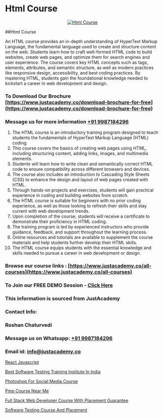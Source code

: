 # Html Course

<p align="center">
  <a href="https://justacademy.co/course-detail/html-training">
    <img src="https://justacademy.co/storage2/course_image/1676636567_course_image.webp" alt="Html Course">
  </a>
</p>
##Html Course

An HTML course provides an in-depth understanding of HyperText Markup Language, the fundamental language used to create and structure content on the web. Students learn how to craft well-formed HTML code to build websites, create web pages, and optimize them for search engines and user experience. The course covers key HTML concepts such as tags, elements, attributes, and semantic structure, as well as modern practices like responsive design, accessibility, and best coding practices. By mastering HTML, students gain the foundational knowledge needed to kickstart a career in web development and design.
### To Download Our Brochure [https://www.justacademy.co/download-brochure-for-free](https://www.justacademy.co/download-brochure-for-free)
### Message us for more information [+91 9987184296](https://api.whatsapp.com/send?phone=919987184296)
1) The HTML course is an introductory training program designed to teach students the fundamentals of HyperText Markup Language (HTML) coding.
2) This course covers the basics of creating web pages using HTML, including structuring content, adding links, images, and multimedia elements.
3) Students will learn how to write clean and semantically correct HTML code to ensure compatibility across different browsers and devices.
4) The course also includes an introduction to Cascading Style Sheets (CSS) to enhance the design and layout of web pages created with HTML.
5) Through hands-on projects and exercises, students will gain practical experience in coding and building websites from scratch.
6) The HTML course is suitable for beginners with no prior coding experience, as well as those looking to refresh their skills and stay current with web development trends.
7) Upon completion of the course, students will receive a certificate to demonstrate their proficiency in HTML coding.
8) The training program is led by experienced instructors who provide guidance, feedback, and support throughout the learning process.
9) Online resources and tutorials are available to supplement the course materials and help students further develop their HTML skills.
10) The HTML course equips students with the essential knowledge and skills needed to pursue a career in web development or design.

### Browse our course links : [https://www.justacademy.co/all-courses](https://www.justacademy.co/all-courses) 
### To Join our FREE DEMO Session - [Click Here](https://www.justacademy.co/register-for-course-demo)


### This information is sourced from JustAcademy
### Contact Info:
### Roshan Chaturvedi
### Message us on Whatsapp: [+91 9987184296](https://api.whatsapp.com/send?phone=919987184296)
### Email id: [info@justacademy.co](mailto:info@justacademy.co)
                
[React Javascript](https://www.linkedin.com/pulse/react-javascript-software-training-sunnyvale-ytumc?trackingId=%2BMkwGNE2K288fA1FHqK%2FsA%3D%3D&lipi=urn%3Ali%3Apage%3Ad_flagship3_company_admin%3BuOGAPcWcQnScqXWa77%2Fzaw%3D%3D)

[Best Software Testing Training Institute In India](https://www.linkedin.com/pulse/best-software-testing-training-institute-india-justacademy-kolkata-9befe?trackingId=rSysLGrEcunrHvPekioI8A%3D%3D&lipi=urn%3Ali%3Apage%3Ad_flagship3_company_admin%3Bk9oA%2BVOQTPioabiM45wXSA%3D%3D)

[Photoshop For Social Media Course](https://medium.com/@prempja40/photoshop-for-social-media-course-85074ba46e31)

[Pmp Course Near Me](https://medium.com/@abhidnya.1068/pmp-course-near-me-7ae3c68282d5)

[Full Stack Web Developer Course With Placement Guarantee](https://justacademyin.github.io/justacademy/full-stack-web-developer-course-with-placement-guarantee)

[Software Testing Course And Placement](https://justacademyin.github.io/justacademy/software-testing-course-and-placement)

